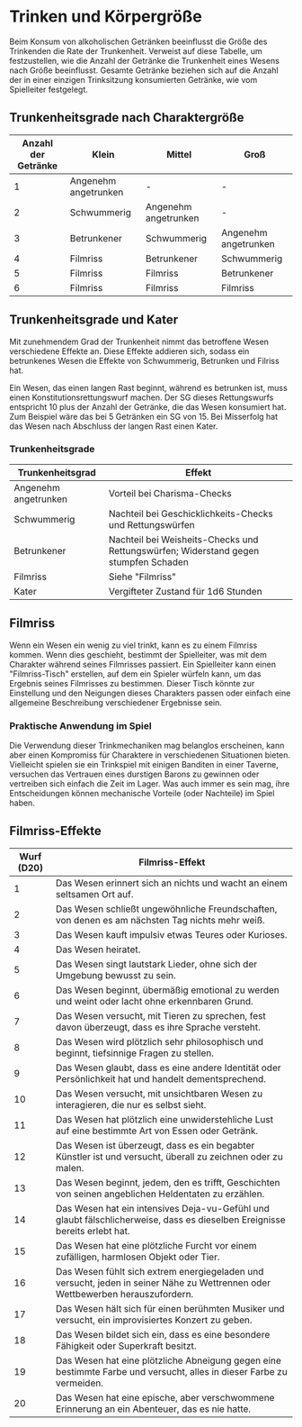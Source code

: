 # Trinken und Körpergröße

Beim Konsum von alkoholischen Getränken beeinflusst die Größe des Trinkenden die Rate der Trunkenheit. Verweist auf diese Tabelle, um festzustellen, wie die Anzahl der Getränke die Trunkenheit eines Wesens nach Größe beeinflusst. Gesamte Getränke beziehen sich auf die Anzahl der in einer einzigen Trinksitzung konsumierten Getränke, wie vom Spielleiter festgelegt.

## Trunkenheitsgrade nach Charaktergröße

| Anzahl der Getränke | Klein                | Mittel               | Groß                 |
| ------------------- | -------------------- | -------------------- | -------------------- |
| 1                   | Angenehm angetrunken | -                    | -                    |
| 2                   | Schwummerig          | Angenehm angetrunken | -                    |
| 3                   | Betrunkener          | Schwummerig          | Angenehm angetrunken |
| 4                   | Filmriss             | Betrunkener          | Schwummerig          |
| 5                   | Filmriss             | Filmriss             | Betrunkener          |
| 6                   | Filmriss             | Filmriss             | Filmriss             |

## Trunkenheitsgrade und Kater

Mit zunehmendem Grad der Trunkenheit nimmt das betroffene Wesen verschiedene Effekte an. Diese Effekte addieren sich, sodass ein betrunkenes Wesen die Effekte von Schwummerig, Betrunken und Filriss hat.

Ein Wesen, das einen langen Rast beginnt, während es betrunken ist, muss einen Konstitutionsrettungswurf machen. Der SG dieses Rettungswurfs entspricht 10 plus der Anzahl der Getränke, die das Wesen konsumiert hat. Zum Beispiel wäre das bei 5 Getränken ein SG von 15. Bei Misserfolg hat das Wesen nach Abschluss der langen Rast einen Kater.

### Trunkenheitsgrade

| Trunkenheitsgrad     | Effekt                                                                              |
| -------------------- | ----------------------------------------------------------------------------------- |
| Angenehm angetrunken | Vorteil bei Charisma-Checks                                                         |
| Schwummerig          | Nachteil bei Geschicklichkeits-Checks und Rettungswürfen                            |
| Betrunkener          | Nachteil bei Weisheits-Checks und Rettungswürfen; Widerstand gegen stumpfen Schaden |
| Filmriss             | Siehe "Filmriss"                                                                    |
| Kater                | Vergifteter Zustand für 1d6 Stunden                                                 |

## Filmriss

Wenn ein Wesen ein wenig zu viel trinkt, kann es zu einem Filmriss kommen. Wenn dies geschieht, bestimmt der Spielleiter, was mit dem Charakter während seines Filmrisses passiert. Ein Spielleiter kann einen "Filmriss-Tisch" erstellen, auf dem ein Spieler würfeln kann, um das Ergebnis seines Filmrisses zu bestimmen. Dieser Tisch könnte zur Einstellung und den Neigungen dieses Charakters passen oder einfach eine allgemeine Beschreibung verschiedener Ergebnisse sein.

### Praktische Anwendung im Spiel

Die Verwendung dieser Trinkmechaniken mag belanglos erscheinen, kann aber einen Kompromiss für Charaktere in verschiedenen Situationen bieten. Vielleicht spielen sie ein Trinkspiel mit einigen Banditen in einer Taverne, versuchen das Vertrauen eines durstigen Barons zu gewinnen oder vertreiben sich einfach die Zeit im Lager. Was auch immer es sein mag, ihre Entscheidungen können mechanische Vorteile (oder Nachteile) im Spiel haben.

## Filmriss-Effekte

| Wurf (D20) | Filmriss-Effekt                                                                                                                |
| ---------- | ------------------------------------------------------------------------------------------------------------------------------ |
| 1          | Das Wesen erinnert sich an nichts und wacht an einem seltsamen Ort auf.                                                        |
| 2          | Das Wesen schließt ungewöhnliche Freundschaften, von denen es am nächsten Tag nichts mehr weiß.                                |
| 3          | Das Wesen kauft impulsiv etwas Teures oder Kurioses.                                                                           |
| 4          | Das Wesen heiratet.                                                                                                            |
| 5          | Das Wesen singt lautstark Lieder, ohne sich der Umgebung bewusst zu sein.                                                      |
| 6          | Das Wesen beginnt, übermäßig emotional zu werden und weint oder lacht ohne erkennbaren Grund.                                  |
| 7          | Das Wesen versucht, mit Tieren zu sprechen, fest davon überzeugt, dass es ihre Sprache versteht.                               |
| 8          | Das Wesen wird plötzlich sehr philosophisch und beginnt, tiefsinnige Fragen zu stellen.                                        |
| 9          | Das Wesen glaubt, dass es eine andere Identität oder Persönlichkeit hat und handelt dementsprechend.                           |
| 10         | Das Wesen versucht, mit unsichtbaren Wesen zu interagieren, die nur es selbst sieht.                                           |
| 11         | Das Wesen hat plötzlich eine unwiderstehliche Lust auf eine bestimmte Art von Essen oder Getränk.                              |
| 12         | Das Wesen ist überzeugt, dass es ein begabter Künstler ist und versucht, überall zu zeichnen oder zu malen.                    |
| 13         | Das Wesen beginnt, jedem, den es trifft, Geschichten von seinen angeblichen Heldentaten zu erzählen.                           |
| 14         | Das Wesen hat ein intensives Deja-vu-Gefühl und glaubt fälschlicherweise, dass es dieselben Ereignisse bereits erlebt hat.     |
| 15         | Das Wesen hat eine plötzliche Furcht vor einem zufälligen, harmlosen Objekt oder Tier.                                         |
| 16         | Das Wesen fühlt sich extrem energiegeladen und versucht, jeden in seiner Nähe zu Wettrennen oder Wettbewerben herauszufordern. |
| 17         | Das Wesen hält sich für einen berühmten Musiker und versucht, ein improvisiertes Konzert zu geben.                             |
| 18         | Das Wesen bildet sich ein, dass es eine besondere Fähigkeit oder Superkraft besitzt.                                           |
| 19         | Das Wesen hat eine plötzliche Abneigung gegen eine bestimmte Farbe und versucht, alles in dieser Farbe zu vermeiden.           |
| 20         | Das Wesen hat eine epische, aber verschwommene Erinnerung an ein Abenteuer, das es nie hatte.                                  |
